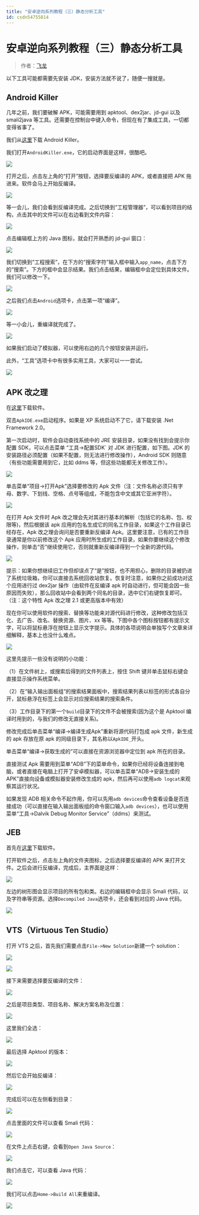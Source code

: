 ```yaml
---
title: "安卓逆向系列教程（三）静态分析工具"
id: csdn54755814
---
```


# 安卓逆向系列教程（三）静态分析工具

> 作者：[飞龙](https://github.com/wizardforcel)

以下工具可能都需要先安装 JDK，安装方法就不说了，随便一搜就是。

## Android Killer

几年之前，我们要破解 APK，可能需要用到 apktool、dex2jar、jd-gui 以及 smali2java 等工具。还需要在控制台中键入命令，但现在有了集成工具，一切都变得省事了。

我们从[这里](http://www.pd521.com/thread-136-1-1.html)下载 Android Killer。

我们打开`AndroidKiller.exe`，它的启动界面是这样，很酷吧。

![](../img/447be593869f4ed1f3d77e632d18761d.png)

打开之后，点击左上角的“打开”按钮，选择要反编译的 APK，或者直接把 APK 拖进来。软件会马上开始反编译。

![](../img/6a9ba26146b4d947c47ca478b21389a9.png)

等一会儿，我们会看到反编译完成。之后切换到“工程管理器”，可以看到项目的结构，点击其中的文件可以在右边看到文件内容：

![](../img/355fcf553fbe33f2de945b8517379970.png)

点击编辑框上方的 Java 图标，就会打开熟悉的 jd-gui 窗口：

![](../img/480ffadf0b3eae576b995e22e3b25b07.png)

我们切换到“工程搜索”，在下方的“搜索字符”输入框中输入`app_name`，点击下方的“搜索”。下方的框中会显示结果。我们点击结果，编辑框中会定位到具体文件。我们可以修改一下。

![](../img/7c1c97e0a7cf348e001c5cd1c7c3c148.png)

之后我们点击`Android`选项卡，点击第一项“编译”。

![](../img/a4559d621fa2de918e2d55ccf3a61993.png)

等一小会儿，重编译就完成了。

![](../img/586bfaa3ed3076c229830eecef1a9096.png)

如果我们启动了模拟器，可以使用右边的几个按钮安装并运行。

此外，“工具”选项卡中有很多实用工具，大家可以一一尝试。

![](../img/4dd7a9797fecbaa4c2adf1a552b7d04c.png)

## APK 改之理

在[这里](http://www.cr173.com/soft/61648.html)下载软件。

双击`ApkIDE.exe`启动程序。如果是 XP 系统启动不了它，请下载安装 .Net Framework 2.0。

第一次启动时，软件会自动查找系统中的 JRE 安装目录，如果没有找到会提示你配置 SDK，可以点击菜单 “工具->配置SDK` 对 JDK 进行配置，如下图。JDK 的安装路径必须配置（如果不配置，则无法进行修改操作），Android SDK 则随意（有些功能需要用到它，比如 ddms 等，但这些功能都无关修改工作）。

![](../img/4f8d3c0cc1529926ccb9b7da15c664ba.png)

单击菜单“项目->打开Apk”选择要修改的 Apk 文件（注：文件名称必须只有字母、数字、下划线、空格、点号等组成，不能包含中文或其它亚洲字符）。

![](../img/b758029cc03f08eb1e5588c393767528.png)

在打开 Apk 文件时 Apk 改之理会先对其进行基本的解析（包括它的名称、包、权限等)，然后根据该 apk 应用的包名生成它的同名工作目录，如果这个工作目录已经存在，Apk 改之理会询问是否要重新反编译 Apk。这里要注意，已有的工作目录通常是你以前修改这个 Apk 应用时所生成的工作目录，如果你要继续这个修改操作，则单击“否”继续使用它，否则就重新反编译得到一个全新的源代码。

![](../img/7b850d57586a11ad3cfff741d74adfbe.png)

提示：如果你想继续旧工作但却误点了“是”按钮，也不用担心，删除的目录被扔进了系统垃圾箱，你可以直接去系统回收站恢复。恢复时注意，如果你之前成功对这个应用进行过 dex2jar 操作（由软件在反编译 apk 时自动进行，但可能会因一些原因而失败），那么回收站中会看到两个同名的目录，选中它们右键恢复即可。（注：这个特性 Apk 改之理 2.1 或更高版本中有效）

现在你可以使用软件的搜索、替换等功能来对源代码进行修改，这种修改包括汉化、去广告、改名、替换资源、图片、xx 等等。下图中各个图标按钮都有提示文字，可以将鼠标悬浮在按钮上显示文字提示。具体的各项说明会单独写个文章来详细解释，基本上也没什么难点。

![](../img/5f0a4107cde6917674419666eb06fb10.png)

这里先提示一些没有说明的小功能：

（1）在文件树上，或搜索后得到的文件列表上，按住 Shift 键并单击鼠标右键会直接显示操作系统菜单。

（2）在“输入输出面板组”的搜索结果面板中，搜索结果列表以标签的形式各自分开，鼠标悬浮在标签上会显示对应搜索结果的搜索条件。

（3）工作目录下的第一个`build`目录下的文件不会被搜索(因为这个是 Apktool 编译时用到的，与我们的修改无直接关系)。

修改完成后单击菜单“编译->编译生成Apk”重新将源代码打包成 apk 文件，新生成的 apk 存放在原 apk 的同级目录下，其名称以`ApkIDE_`开头。

单击菜单“编译->获取生成的”可以直接在资源浏览器中定位到 apk 所在的目录。

直接测试 Apk 需要用到菜单“ADB”下的菜单命令，如果你已经将设备连接到电脑，或者直接在电脑上打开了安卓模拟器，可以单击菜单“ADB->安装生成的APK”直接向设备或模拟器安装修改生成的 apk，然后再可以使用`adb logcat`来观察其运行状况。

如果发现 ADB 相关命令不起作用，你可以先用`adb devices`命令查看设备是否连接成功（可以直接在输入输出面板组的命令窗口输入`adb devices`），也可以使用菜单“工具->Dalvik Debug Monitor Service”（ddms）来测试。

## JEB

首先在[这里](http://download.csdn.net/detail/chuchus/9426005)下载软件。

打开软件之后，点击左上角的文件夹图标，之后选择要反编译的 APK 来打开文件。之后会进行反编译，完成后，主界面是这样：

![](../img/d9e411e7a9284f4ad010acfc59725566.png)

左边的树形图会显示项目的所有包和类。右边的编辑框中会显示 Smali 代码，以及字符串等资源。选择`Decompiled Java`选项卡，还会看到对应的 Java 代码。

![](../img/ffd39ff8cc673898f679e958123ebbf8.png)

## VTS（Virtuous Ten Studio）

打开 VTS 之后，首先我们需要点击`File->New Solution`新建一个 solution：

![](../img/64ed10a0d81f2bc885e3e0008a2f6694.png)

![](../img/8d3eb194bf355ab8ca8ce69f2e2f33f4.png)

接下来需要选择要反编译的文件：

![](../img/afe21512bfaba9ed7153b584b4b9df90.png)

之后是项目类型、项目名称、解决方案名称及位置：

![](../img/64a75a2f6a7f6c10c4e4651cc425406b.png)

这里我们全选：

![](../img/964a8013616b7582cf7ef0ee743f88fe.png)

最后选择 Apktool 的版本：

![](../img/84df1b121453c71ee31ef8c41ddb2de4.png)

然后它会开始反编译：

![](../img/3f6681d9b938f969347b18f74ccb9778.png)

完成后可以在左侧看到目录：

![](../img/7066a6d7527c1c46d93ae91d464d05c0.png)

点击里面的文件可以查看 Smali 代码：

![](../img/82f1192e6d9de865b560cc2024bc5293.png)

在文件上点击右键，会看到`Open Java Source`：

![](../img/e9e6f5cc2d23c4b5b5284dabaa5dfa15.png)

我们点击它，可以查看 Java 代码：

![](../img/ed5b281e02b8f2b0f3afe764715895b8.png)

我们可以点击`Home->Build All`来重编译。

![](../img/97288718620ced81617be786902ccff4.png)